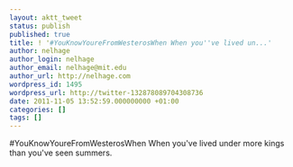```yaml
---
layout: aktt_tweet
status: publish
published: true
title: ! '#YouKnowYoureFromWesterosWhen When you''ve lived un...'
author: nelhage
author_login: nelhage
author_email: nelhage@mit.edu
author_url: http://nelhage.com
wordpress_id: 1495
wordpress_url: http://twitter-132878089704308736
date: 2011-11-05 13:52:59.000000000 +01:00
categories: []
tags: []
---
```

#YouKnowYoureFromWesterosWhen When you've lived under more kings than you've seen summers.
